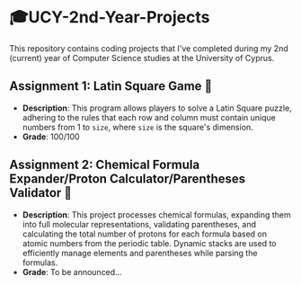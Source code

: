 # 🎓UCY-2nd-Year-Projects
This repository contains coding projects that I've completed during my 2nd (current) year of Computer Science studies at the University of Cyprus.

## Assignment 1: Latin Square Game 🔢
- **Description**: This program allows players to solve a Latin Square puzzle, adhering to the rules that each row and column must contain unique numbers from 1 to `size`, where `size` is the square's dimension.
- **Grade**: 100/100

## Assignment 2: Chemical Formula Expander/Proton Calculator/Parentheses Validator 🧬
- **Description**: This project processes chemical formulas, expanding them into full molecular representations, validating parentheses, and calculating the total number of protons for each formula based on atomic numbers from the periodic table. Dynamic stacks are used to efficiently manage elements and parentheses while parsing the formulas.
- **Grade**: To be announced...


